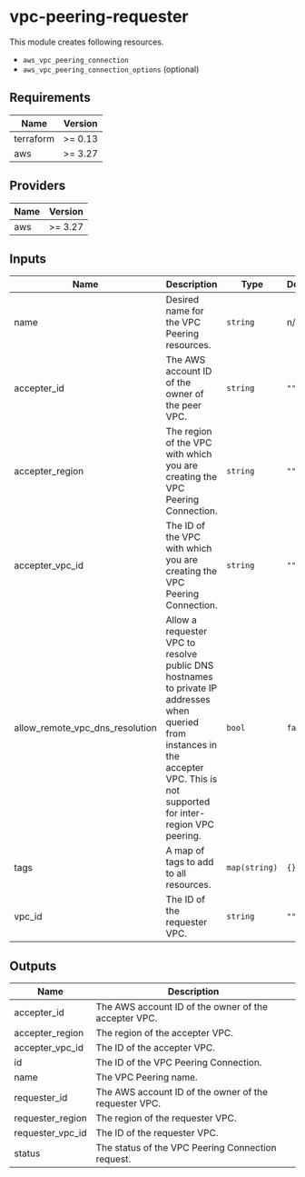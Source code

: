 # vpc-peering-requester

This module creates following resources.

- `aws_vpc_peering_connection`
- `aws_vpc_peering_connection_options` (optional)

<!-- BEGINNING OF PRE-COMMIT-TERRAFORM DOCS HOOK -->
## Requirements

| Name | Version |
|------|---------|
| terraform | >= 0.13 |
| aws | >= 3.27 |

## Providers

| Name | Version |
|------|---------|
| aws | >= 3.27 |

## Inputs

| Name | Description | Type | Default | Required |
|------|-------------|------|---------|:--------:|
| name | Desired name for the VPC Peering resources. | `string` | n/a | yes |
| accepter\_id | The AWS account ID of the owner of the peer VPC. | `string` | `""` | no |
| accepter\_region | The region of the VPC with which you are creating the VPC Peering Connection. | `string` | `""` | no |
| accepter\_vpc\_id | The ID of the VPC with which you are creating the VPC Peering Connection. | `string` | `""` | no |
| allow\_remote\_vpc\_dns\_resolution | Allow a requester VPC to resolve public DNS hostnames to private IP addresses when queried from instances in the accepter VPC. This is not supported for inter-region VPC peering. | `bool` | `false` | no |
| tags | A map of tags to add to all resources. | `map(string)` | `{}` | no |
| vpc\_id | The ID of the requester VPC. | `string` | `""` | no |

## Outputs

| Name | Description |
|------|-------------|
| accepter\_id | The AWS account ID of the owner of the accepter VPC. |
| accepter\_region | The region of the accepter VPC. |
| accepter\_vpc\_id | The ID of the accepter VPC. |
| id | The ID of the VPC Peering Connection. |
| name | The VPC Peering name. |
| requester\_id | The AWS account ID of the owner of the requester VPC. |
| requester\_region | The region of the requester VPC. |
| requester\_vpc\_id | The ID of the requester VPC. |
| status | The status of the VPC Peering Connection request. |

<!-- END OF PRE-COMMIT-TERRAFORM DOCS HOOK -->
